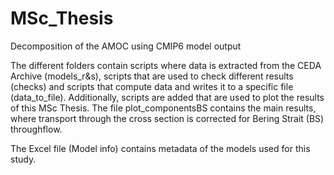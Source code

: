 # MSc_Thesis
Decomposition of the AMOC using CMIP6 model output

The different folders contain scripts where data is extracted from the CEDA Archive (models_r&s), scripts that are used to check different results (checks) and scripts that compute data and writes it to a specific file (data_to_file). Additionally, scripts are added that are used to plot the results of this MSc Thesis. The file plot_componentsBS contains the main results, where transport through the cross section is corrected for Bering Strait (BS) throughflow. 

The Excel file (Model info) contains metadata of the models used for this study.
